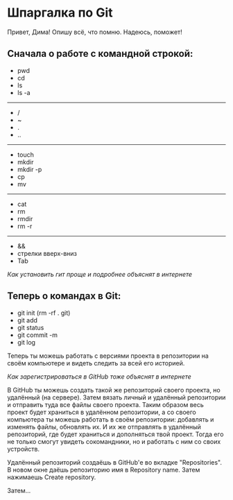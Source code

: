 # Шпаргалка по Git

Привет, Дима! Опишу всё, что помню. Надеюсь, поможет!

## Сначала о работе с командной строкой:

* pwd
* cd
* ls 
* ls -a 

---

* /
* ~
* .
* ..

---

* touch
* mkdir
* mkdir -p
* cp
* mv

---

* cat
* rm
* rmdir
* rm -r

---

* &&
* стрелки вверх-вниз
* Tab

*Как установить гит проще и подробнее объяснят в интернете*

## Теперь о командах в Git:

* git init (rm -rf . git)
* git add
* git status
* git commit -m
* git log

Теперь ты можешь работать с версиями проекта в репозитории на своём компьютере и видеть следить за всей его историей.

*Как зарегистрироваться в GitHub тоже объяснят в интернете*

В GitHub ты можешь создать такой же репозиторий своего проекта, но удалённый (на сервере). Затем вязать личный и удалённый репозитории и отправить туда все файлы своего проекта. Таким образом весь проект будет храниться в удалённом репозитории, а со своего компьютера ты можешь работать в своём репозитории: добавлять и изменять файлы, обновлять их. И их же отправлять в удалённый репозиторий, где будет храниться и дополняться твой проект. Тогда его не только смогут увидеть сокомандники, но и работать с ним со своих устройств.

Удалённый репозиторий создаёшь в GitHub'е во вкладке "Repositories". В новом окне даёшь репозиторию имя в Repository name. Затем нажимаешь Create repository.

Затем...